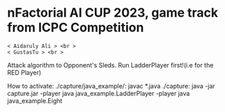 # nFactorial AI CUP 2023, game track from ICPC Competition
    < Aidaruly Ali > <br >
    < GustasTu > <br > 

Attack algorithm to Opponent's Sleds.
Run LadderPlayer first!(i.e for the RED Player)

How to activate:
./capture/java_example/: javac *.java
./capture:  java -jar capture.jar -player java java_example.LadderPlayer -player java java_example.Eight
